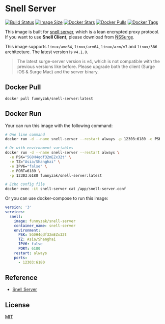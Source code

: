 # Snell Server

[![Build Status](https://github.com/funnyzak/snell-server-docker/actions/workflows/docker_build.yml/badge.svg)](https://github.com/funnyzak/snell-server-docker/actions)
[![Image Size](https://img.shields.io/docker/image-size/funnyzak/snell-server)](https://hub.docker.com/r/funnyzak/snell-server/)
[![Docker Stars](https://img.shields.io/docker/stars/funnyzak/snell-server.svg?style=flat-square)](https://hub.docker.com/r/funnyzak/snell-server/)
[![Docker Pulls](https://img.shields.io/docker/pulls/funnyzak/snell-server.svg?style=flat-square)](https://hub.docker.com/r/funnyzak/snell-server/)
[![Docker Tags](https://img.shields.io/docker/v/funnyzak/snell-server?sort=semver&style=flat-square)](https://hub.docker.com/r/funnyzak/snell-server/)

This image is built for [snell server](https://manual.nssurge.com/others/snell.html), which is a lean encrypted proxy protocol. If you want to use **Snell Client**, please download from [NSSurge](https://nssurge.com/).

This image supports `linux/amd64`, `linux/arm64`, `linux/arm/v7` and `linux/386` architecture. The latest version is `v4.1.0`.

> The latest surge-server version is v4, which is not compatible with the previous versions like before. Please upgrade both the client (Surge iOS & Surge Mac) and the server binary.

## Docker Pull

`docker pull funnyzak/snell-server:latest`

## Docker Run

Your can run this image with the following command:

```bash
# One line command
docker run -d --name snell-server --restart always -p 12303:6180 -e PSK="5G0H4qdf32mEZx32t" funnyzak/snell-server

# Or with environment variables
docker run -d --name snell-server --restart always \
  -e PSK="5G0H4qdf32mEZx32t" \
  -e TZ="Asia/Shanghai" \
  -e IPV6="false" \
  -e PORT=6180 \
  -p 12303:6180 funnyzak/snell-server:latest

# Echo config file
docker exec -it snell-server cat /app/snell-server.conf
```

Or you can use docker-compose to run this image:

```yaml
version: '3'
services:
  snell:
    image: funnyzak/snell-server
    container_name: snell-server
    environment:
      PSK: 5G0H4qdf32mEZx32t
      TZ: Asia/Shanghai
      IPV6: false
      PORT: 6180
    restart: always
    ports:
      - 12303:6180
```

## Reference

- [Snell Server](https://manual.nssurge.com/others/snell.html)

## License

[MIT](LICENSE)
